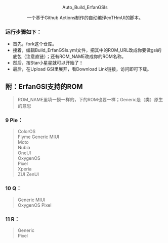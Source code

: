 <p align="center">
Auto_Build_ErfanGSIs
</p>

<p align="center">
	一个基于Github Actions制作的自动编译exTHmUI的脚本。 
</p>

### 运行步骤如下： 
- 首先，fork这个仓库。 
- 接着，编辑Build_ErfanGSIs.yml文件，把其中的ROM_URL改成你要做gsi的底包（注意直链）；还有ROM_NAME改成你的ROM名称。 
- 然后，按Star小星星就可以开始了！ 
- 最后，在Upload GSI里展开，看Download Link链接，访问即可下载。 
## 附：ErfanGSI支持的ROM ##
> ROM_NAME里填一摸一样的，下的ROM也要一样；Generic是（类）原生的意思
### 9 Pie： ### 
> ColorOS	
Flyme
Generic
MIUI	
Moto	
Nubia	
OneUI	
OxygenOS	
Pixel	
Xperia	
ZUI	
ZenUI
### 10 Q： ###
> Generic
MIUI	
OxygenOS
Pixel
### 11 R： ###
> Generic	
Pixel
